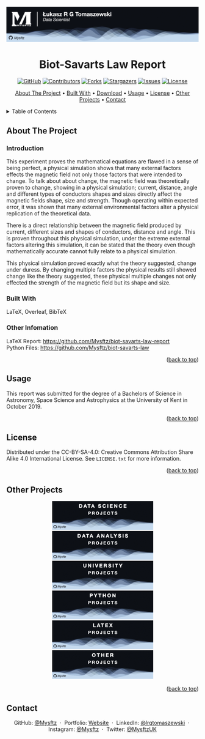 <a name="readme-top"></a>
<div align="center">

[![alt text](https://github.com/Mysftz/Mysftz/blob/main/assets/READMEHeader.jpeg?raw=true)](https://github.com/Mysftz)
# Biot-Savarts Law Report
[![GitHub][GitHub-shield]](https://github.com/Mysftz/biot-savarts-law-report)
[![Contributors][contributors-shield]](https://github.com/Mysftz/biot-savarts-law-report/graphs/contributors)
[![Forks][forks-shield]](https://github.com/Mysftz/biot-savarts-law-report/network/members)
[![Stargazers][stars-shield]](https://github.com/Mysftz/biot-savarts-law-report/stargazers)
[![Issues][issues-shield]](https://github.com/Mysftz/biot-savarts-law-report/issues)
[![License][license-shield]](https://github.com/Mysftz/biot-savarts-law-report/blob/main/LICENSE.txt)
</div>

<p align="center">
  <a href="#about-the-project">About The Project</a> •
  <a href="#built-with">Built With</a> •
  <a href="https://github.com/Mysftz/biot-savarts-law-report/archive/refs/heads/main.zip">Download</a> • 
  <a href="#usage">Usage</a> •
  <a href="#license">License</a> •
  <a href="#other-projects">Other Projects</a> •
  <a href="#contact">Contact</a>
</p>

<!-- TABLE OF CONTENTS -->
<details>
  <summary>Table of Contents</summary>
  <ol>
    <li>
      <a href="#about-the-project">About The Project</a>
      <ul>
        <li><a href="#introduction">Infomation</a></li>
        <li><a href="#built-with">Built With</a></li>
        <li><a href="#other-infomation">Other Infomation</a></li>
      </ul>
    </li>
    <li><a href="#usage">Usage</a></li>
    <li><a href="#license">License</a></li>
    <li><a href="#other-projects">Other Projects</a></li>
    <li><a href="#contact">Contact</a></li>
  </ol>
</details>

<!-- ABOUT THE PROJECT -->
## About The Project
### Introduction

This experiment proves the mathematical equations are flawed in a sense of being perfect, a physical simulation shows that many external factors effects the magnetic field not only those factors that were intended to change. To talk about about change, the magnetic field was theoretically proven to change, showing in a physical simulation; current, distance, angle and different types of conductors shapes and sizes directly affect the magnetic fields shape, size and strength. Though operating within expected error, it was shown that many external environmental factors alter a physical replication of the theoretical data.

There is a direct relationship between the magnetic field produced by current, different sizes and shapes of conductors, distance and angle. This is proven throughout this physical simulation, under the extreme external factors altering this simulation, it can be stated that the theory even though mathematically accurate cannot fully relate to a physical simulation. 

This physical simulation proved exactly what the theory suggested, change under duress. By changing multiple factors the physical results still showed change like the theory suggested, these physical multiple changes not only effected the strength of the magnetic field but its shape and size.

### Built With

LaTeX, Overleaf, BibTeX

### Other Infomation

LaTeX Report: https://github.com/Mysftz/biot-savarts-law-report </br>
Python Files: https://github.com/Mysftz/biot-savarts-law

<p align="right">(<a href="#readme-top">back to top</a>)</p> 

<!-- USAGE -->
## Usage

This report was submitted for the degree of a Bachelors of Science in Astronomy, Space Science and Astrophysics at the University of Kent in October 2019.

<p align="right">(<a href="#readme-top">back to top</a>)</p>

<!-- LICENSE -->
## License
Distributed under the CC-BY-SA-4.0: Creative Commons Attribution Share Alike 4.0 International License. See `LICENSE.txt` for more information.

<p align="right">(<a href="#readme-top">back to top</a>)</p>

<!-- OTHER PROJECTS --> 
## Other Projects
<div align="center">
<a href="https://github.com/stars/Mysftz/lists/data-science-projects" style="margin:10px; margin-bottom:50px"><img src="https://github.com/Mysftz/Mysftz/blob/main/assets/Button-DataScience.jpeg?raw=true" alt="Data Science Projects Button" width="265" height="75"></a>
<a href="https://github.com/stars/Mysftz/lists/data-analysis-projects" style="margin:10px; margin-bottom:50px"><img src="https://github.com/Mysftz/Mysftz/blob/main/assets/Button-DataAnalysis.jpeg?raw=true" alt="Data Analysis Projects Button" width="265" height="75"></a>
<a href="https://github.com/stars/Mysftz/lists/university-projects" style="margin:10px; margin-bottom:50px"><img src="https://github.com/Mysftz/Mysftz/blob/main/assets/Button-University.jpeg?raw=true" alt="University Projects Button" width="265" height="75"></a>
<a href="https://github.com/stars/Mysftz/lists/python-projects" style="margin:10px; margin-bottom:50px"><img src="https://github.com/Mysftz/Mysftz/blob/main/assets/Button-Python.jpeg?raw=true" alt="Python Projects Button" width="265" height="75"></a>
<a href="https://github.com/stars/Mysftz/lists/latex-projects" style="margin:10px; padding-bottom:50px"><img src="https://github.com/Mysftz/Mysftz/blob/main/assets/Button-Latex.jpeg?raw=true" alt="LaTeX Projects Button" width="265" height="75"></a>
<a href="https://github.com/stars/Mysftz/lists/other-projects" style="margin:10px; margin-bottom:50px"><img src="https://github.com/Mysftz/Mysftz/blob/main/assets/Button-Other.jpeg?raw=true" alt="Other Projects Button" width="265" height="75"></a>
</div>

<p align="right">(<a href="#readme-top">back to top</a>)</p>

<!-- CONTACT -->
## Contact
<div align="center">

GitHub: [@Mysftz](https://github.com/Mysftz) &nbsp;&middot;&nbsp; Portfolio: [Website](https://mysftz.github.io) &nbsp;&middot;&nbsp; LinkedIn: [@lrgtomaszewski](https://www.linkedin.com/in/lrgtomaszewski/) &nbsp;&middot;&nbsp; Instagram: [@Mysftz](https://www.instagram.com/mysftz/) &nbsp;&middot;&nbsp; Twitter: [@MysftzUK](https://twitter.com/MysftzUK)
</div>

[contributors-shield]: https://img.shields.io/github/contributors/mysftz/biot-savarts-law-report.svg?style=for-the-badge
[forks-shield]: https://img.shields.io/github/forks/mysftz/biot-savarts-law-report.svg?style=for-the-badge
[stars-shield]: https://img.shields.io/github/stars/mysftz/biot-savarts-law-report.svg?style=for-the-badge
[issues-shield]: https://img.shields.io/github/issues/mysftz/biot-savarts-law-report.svg?style=for-the-badge
[license-shield]: https://img.shields.io/github/license/mysftz/biot-savarts-law-report.svg?style=for-the-badge
[github-shield]: https://img.shields.io/badge/-GitHub-black.svg?style=for-the-badge&logo=GitHub&colorB=555